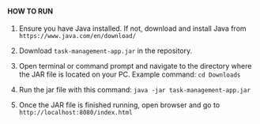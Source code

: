 #### HOW TO RUN

1. Ensure you have Java installed. If not, download and install Java from `https://www.java.com/en/download/`

2. Download `task-management-app.jar` in the repository.

3. Open terminal or command prompt and navigate to the directory where the JAR file is located on your PC. Example command: `cd Downloads`

4. Run the jar file with this command: `java -jar task-management-app.jar`

5. Once the JAR file is finished running, open browser and go to `http://localhost:8080/index.html`